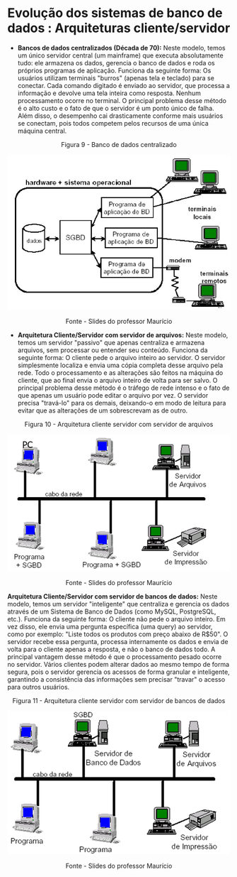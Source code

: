 # Evolução dos sistemas de banco de dados : Arquiteturas cliente/servidor

- **Bancos de dados centralizados (Década de 70):** Neste modelo, temos um único servidor central (um mainframe) que executa absolutamente tudo: ele armazena os dados, gerencia o banco de dados e roda os próprios programas de aplicação. Funciona da seguinte forma: Os usuários utilizam terminais "burros" (apenas tela e teclado) para se conectar. Cada comando digitado é enviado ao servidor, que processa a informação e devolve uma tela inteira como resposta. Nenhum processamento ocorre no terminal. O principal problema desse método é o alto custo e o fato de que o servidor é um ponto único de falha. Além disso, o desempenho cai drasticamente conforme mais usuários se conectam, pois todos competem pelos recursos de uma única máquina central.

<p style="text-align: center">Figura 9 - Banco de dados centralizado</p>

![SGBD_5](../assets/aula2_1.jpg)

<p style="text-align: center">Fonte - Slides do professor Maurício</p>


- **Arquitetura Cliente/Servidor com servidor de arquivos:** Neste modelo, temos um servidor "passivo" que apenas centraliza e armazena arquivos, sem processar ou entender seu conteúdo. Funciona da seguinte forma: O cliente pede o arquivo inteiro ao servidor. O servidor simplesmente localiza e envia uma cópia completa desse arquivo pela rede. Todo o processamento e as alterações são feitos na máquina do cliente, que ao final envia o arquivo inteiro de volta para ser salvo. O principal problema desse método é o tráfego de rede intenso e o fato de que apenas um usuário pode editar o arquivo por vez. O servidor precisa "travá-lo" para os demais, deixando-o em modo de leitura para evitar que as alterações de um sobrescrevam as de outro.


<p style="text-align: center">Figura 10 - Arquitetura cliente servidor com servidor de arquivos</p>

![SGBD_6](../assets/aula2_2.png)

<p style="text-align: center">Fonte - Slides do professor Maurício</p>

**Arquitetura Cliente/Servidor com servidor de bancos de dados:** Neste modelo, temos um servidor "inteligente" que centraliza e gerencia os dados através de um Sistema de Banco de Dados (como MySQL, PostgreSQL, etc.). Funciona da seguinte forma: O cliente não pede o arquivo inteiro. Em vez disso, ele envia uma pergunta específica (uma query) ao servidor, como por exemplo: "Liste todos os produtos com preço abaixo de R$50". O servidor recebe essa pergunta, processa internamente os dados e envia de volta para o cliente apenas a resposta, e não o banco de dados todo. A principal vantagem desse método é que o processamento pesado ocorre no servidor. Vários clientes podem alterar dados ao mesmo tempo de forma segura, pois o servidor gerencia os acessos de forma granular e inteligente, garantindo a consistência das informações sem precisar "travar" o acesso para outros usuários.

<p style="text-align: center">Figura 11 - Arquitetura cliente servidor com servidor de bancos de dados</p>

![SGBD_7](../assets/aula2_3.png)

<p style="text-align: center">Fonte - Slides do professor Maurício</p>